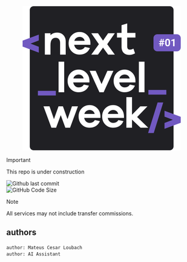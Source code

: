 <div align='center'>
    <img src="./assets/images/nlw/nextlevelweek.svg">    
</div>

> [!IMPORTANT]
> This repo is under construction

![Github last commit](https://img.shields.io/github/last-commit/mateusloubach/bank-resources?style=flat-square) <br/>
![GitHub Code Size](https://img.shields.io/github/languages/code-size/mateusloubach/bank-resources?style=flat-square&color=%23e4e3e3)

> [!NOTE]
> All services may not include transfer commissions.

## authors

``author: Mateus Cesar Loubach``<br/>
``author: AI Assistant``